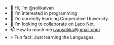 - 👋 Hi, I’m @solikaivan
- 👀 I’m interested in programming
- 🌱 I’m currently learning Cooperative University.
- 💞️ I’m looking to collaborate on Laco Net.
- 📫 How to reach me ivansolika@gmail.com
- ⚡ Fun fact: Just learning the Languages.

<!---
solikaivan/solikaivan is a ✨ special ✨ repository because its `README.md` (this file) appears on your GitHub profile.
You can click the Preview link to take a look at your changes.
--->
